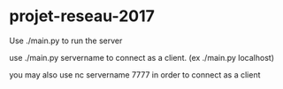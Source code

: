 # projet-reseau-2017

Use ./main.py to run the server

use ./main.py servername to connect as a client.
(ex ./main.py localhost)

you may also use nc servername 7777 in order to connect as a client
